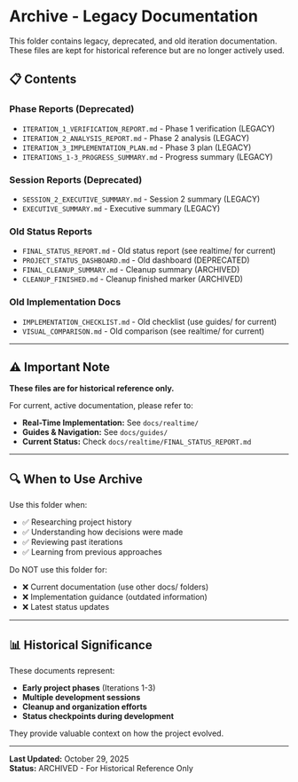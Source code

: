 # Archive - Legacy Documentation

This folder contains legacy, deprecated, and old iteration documentation. These files are kept for historical reference but are no longer actively used.

## 📋 Contents

### Phase Reports (Deprecated)
- `ITERATION_1_VERIFICATION_REPORT.md` - Phase 1 verification (LEGACY)
- `ITERATION_2_ANALYSIS_REPORT.md` - Phase 2 analysis (LEGACY)
- `ITERATION_3_IMPLEMENTATION_PLAN.md` - Phase 3 plan (LEGACY)
- `ITERATIONS_1-3_PROGRESS_SUMMARY.md` - Progress summary (LEGACY)

### Session Reports (Deprecated)
- `SESSION_2_EXECUTIVE_SUMMARY.md` - Session 2 summary (LEGACY)
- `EXECUTIVE_SUMMARY.md` - Executive summary (LEGACY)

### Old Status Reports
- `FINAL_STATUS_REPORT.md` - Old status report (see realtime/ for current)
- `PROJECT_STATUS_DASHBOARD.md` - Old dashboard (DEPRECATED)
- `FINAL_CLEANUP_SUMMARY.md` - Cleanup summary (ARCHIVED)
- `CLEANUP_FINISHED.md` - Cleanup finished marker (ARCHIVED)

### Old Implementation Docs
- `IMPLEMENTATION_CHECKLIST.md` - Old checklist (use guides/ for current)
- `VISUAL_COMPARISON.md` - Old comparison (see realtime/ for current)

---

## ⚠️ Important Note

**These files are for historical reference only.**

For current, active documentation, please refer to:
- **Real-Time Implementation:** See `docs/realtime/`
- **Guides & Navigation:** See `docs/guides/`
- **Current Status:** Check `docs/realtime/FINAL_STATUS_REPORT.md`

---

## 🔍 When to Use Archive

Use this folder when:
- ✅ Researching project history
- ✅ Understanding how decisions were made
- ✅ Reviewing past iterations
- ✅ Learning from previous approaches

Do NOT use this folder for:
- ❌ Current documentation (use other docs/ folders)
- ❌ Implementation guidance (outdated information)
- ❌ Latest status updates

---

## 📊 Historical Significance

These documents represent:
- **Early project phases** (Iterations 1-3)
- **Multiple development sessions**
- **Cleanup and organization efforts**
- **Status checkpoints during development**

They provide valuable context on how the project evolved.

---

**Last Updated:** October 29, 2025  
**Status:** ARCHIVED - For Historical Reference Only
